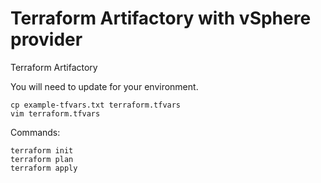 # Terraform Artifactory with vSphere provider
Terraform Artifactory

You will need to update for your environment. 
```
cp example-tfvars.txt terraform.tfvars
vim terraform.tfvars
```

Commands:
```
terraform init
terraform plan
terraform apply
```
